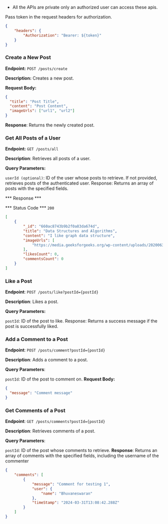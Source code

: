 * All the APIs are private only an authorized user can access these apis.

Pass token in the request headers for authorization.

```json
{
    "headers": {
        "Authorization": "Bearer: ${token}"
    }
}
```

### Create a New Post

**Endpoint:** `POST /posts/create`

**Description:** Creates a new post.

**Request Body:**
```json
{
  "title": "Post Title",
  "content": "Post Content",
  "imageUrls": ["url1", "url2"]
}
```

**Response**: Returns the newly created post.


### Get All Posts of a User
**Endpoint:** `GET /posts/all`

**Description**: Retrieves all posts of a user.

**Query Parameters:**

`userId (optional)`: ID of the user whose posts to retrieve. If not provided, retrieves posts of the authenticated user.
Response: Returns an array of posts with the specified fields.

*** Response ***

*** Status Code *** `200`

```json
[
    {
        "_id": "660ac8743b9b2f0a83da674d",
        "title": "Data Structures and Algorithms",
        "content": "I like graph data structure",
        "imageUrls": [
            "https://media.geeksforgeeks.org/wp-content/uploads/20200630111809/graph18.jpg"
        ],
        "likesCount": 0,
        "commentsCount": 0
    }
]
```


### Like a Post
**Endpoint**: `POST /posts/like?postId={postId}`

**Description**: Likes a post.

**Query Parameters:**

`postId`: ID of the post to like.
Response: Returns a success message if the post is successfully liked.


### Add a Comment to a Post
**Endpoint**: `POST /posts/comment?postId={postId}`

**Description**: Adds a comment to a post.

**Query Parameters**:

`postId`: ID of the post to comment on.
**Request Body:**

```json 
{
  "message": "Comment message"
}
```


### Get Comments of a Post
**Endpoint**: `GET /posts/comments?postId={postId}`

**Description**: Retrieves comments of a post.

**Query Parameters**:

`postId`: ID of the post whose comments to retrieve.
**Response**: Returns an array of comments with the specified fields, including the username of the commenter

```json
{
    "comments": [
        {
            "message": "Comment for testing 1",
            "user": {
                "name": "Bhuvaneswaran"
            },
            "timeStamp": "2024-03-31T13:08:42.288Z"
        }
    ]
}
```
